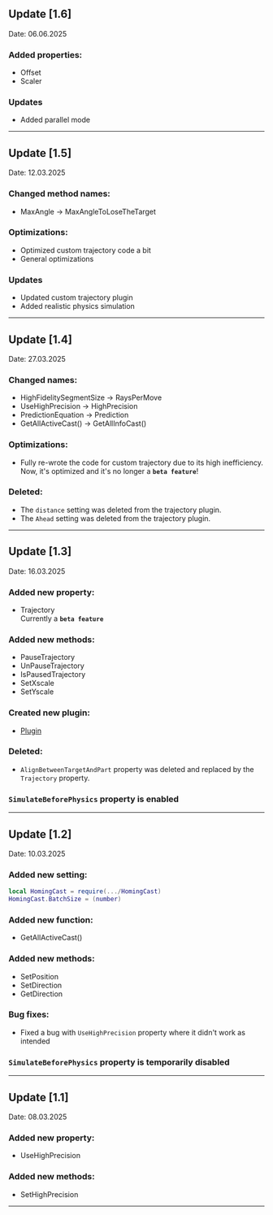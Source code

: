 ## Update [1.6]  
Date: 06.06.2025  
### Added properties:  
* Offset
* Scaler

### Updates
* Added parallel mode

---

## Update [1.5]  
Date: 12.03.2025  
### Changed method names:  
* MaxAngle -> MaxAngleToLoseTheTarget   

### Optimizations:  
* Optimized custom trajectory code a bit
* General optimizations

### Updates
* Updated custom trajectory plugin
* Added realistic physics simulation

---

## Update [1.4]  
Date: 27.03.2025  
### Changed names:  
* HighFidelitySegmentSize -> RaysPerMove  
* UseHighPrecision -> HighPrecision  
* PredictionEquation -> Prediction  
* GetAllActiveCast() -> GetAllInfoCast()  

### Optimizations:  
* Fully re-wrote the code for custom trajectory due to its high inefficiency.  
  Now, it's optimized and it's no longer a **`beta feature`**!  

### Deleted:  
* The `distance` setting was deleted from the trajectory plugin.  
* The `Ahead` setting was deleted from the trajectory plugin.  

---  

## Update [1.3]  
Date: 16.03.2025  

### Added new property:  
* Trajectory  
  Currently a **`beta feature`**  

### Added new methods:  
* PauseTrajectory  
* UnPauseTrajectory  
* IsPausedTrajectory  
* SetXscale  
* SetYscale  

### Created new plugin:  
* [Plugin](https://create.roblox.com/store/asset/97281486618608/HomingCast-Plugin)  

### Deleted:  
* `AlignBetweenTargetAndPart` property was deleted and replaced by the `Trajectory` property.  

### `SimulateBeforePhysics` property is enabled  

---  

## Update [1.2]  
Date: 10.03.2025  

### Added new setting:  
```lua
local HomingCast = require(.../HomingCast)  
HomingCast.BatchSize = (number)
```

### Added new function:

* GetAllActiveCast()

### Added new methods:

* SetPosition
* SetDirection
* GetDirection

### Bug fixes:

* Fixed a bug with `UseHighPrecision` property where it didn't work as intended

### `SimulateBeforePhysics` property is temporarily disabled

---

## Update [1.1]
Date: 08.03.2025

### Added new property:

* UseHighPrecision

### Added new methods:

* SetHighPrecision

---